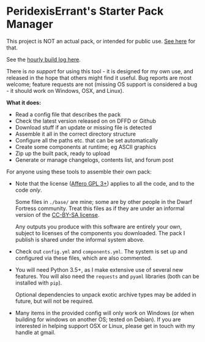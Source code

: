 # PeridexisErrant's Starter Pack Manager

This project is NOT an actual pack, or intended for public use.
[See here](http://www.bay12forums.com/smf/index.php?topic=126076) for that.

See the [hourly build log here](http://peridexiserrant.neocities.org/starter-pack.log.txt).

There is *no support* for using this tool - it is designed for my own use,
and released in the hope that others might find it useful.
Bug reports are most welcome; feature requests are not
(missing OS support is considered a bug - it should work on Windows, OSX, and Linux).

**What it does:**

- Read a config file that describes the pack
- Check the latest version released on on DFFD or Github
- Download stuff if an update or missing file is detected
- Assemble it all in the correct directory structure
- Configure all the paths etc. that can be set automatically
- Create some components at runtime; eg ASCII graphics
- Zip up the built pack, ready to upload
- Generate or manage changelogs, contents list, and forum post

For anyone using these tools to assemble their own pack:

- Note that the license ([Affero GPL 3+](https://www.gnu.org/licenses/agpl))
  applies to all the code, and to the code *only*.

  Some files in `./base/` are mine; some are by other people in
  the Dwarf Fortress community.  Treat this files as if they are
  under an informal version of the [CC-BY-SA license](https://creativecommons.org/licenses/by-sa/4.0).

  Any outputs you produce with this software are entirely your
  own, subject to licenses of the components you downloaded.
  The pack I publish is shared under the informal system above.

- Check out `config.yml` and `components.yml`.  The system is
  set up and configured via these files, which are also commented.

- You will need Python 3.5+, as I make extensive use of several
  new features.  You will also need the `requests` and `pyaml`
  libraries (both can be installed with `pip`).

  Optional dependencies to unpack exotic archive types may be
  added in future, but will not be required.

- Many items in the provided config will only work on Windows
  (or when building for windows on another OS; tested on Debian).
  If you are interested in helping support OSX or Linux, please
  get in touch with my handle at gmail.



